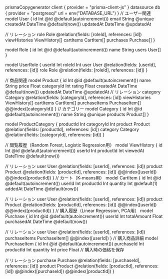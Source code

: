prismaCopygenerator client {
  provider = "prisma-client-js"
}
datasource db {
  provider = "postgresql"
  url      = env("DATABASE_URL")
}
// ユーザー関連
model User {
  id              Int       @id @default(autoincrement())
  email           String    @unique
  createdAt       DateTime  @default(now())
  updatedAt       DateTime  @updatedAt

  
  // リレーション
  role            Role        @relation(fields: [roleId], references: [id])     
  viewHistories   ViewHistory[]
  cartItems       CartItem[]
  purchases       Purchase[]
}

model Role {
  id              Int       @id @default(autoincrement())
  name            String
  users           User[]
}

model UserRole {
    userId Int
    roleId Int
    user User @relation(fields: [userId], references: [id])
    role Role @relation(fields: [roleId], references: [id])
}


// 商品関連
model Product {
  id          Int       @id @default(autoincrement())
  name        String
  price       Float
  categoryId  Int
  rating      Float
  createdAt   DateTime  @default(now())
  updatedAt   DateTime  @updatedAt
  // リレーション
  category        Category      @relation(fields: [categoryId], references: [id])
  viewHistories   ViewHistory[]
  cartItems       CartItem[]
  purchaseItems   PurchaseItem[]
  @@index([categoryId])
}
// カテゴリー
model Category {
  id        Int       @id @default(autoincrement())
  name      String    @unique
  products  Product[]
}

model ProductCategory {
  productId Int
  categoryId Int
  product Product @relation(fields: [productId], references: [id])
  category Category @relation(fields: [categoryId], references: [id])
}


// 閲覧履歴（Random Forest, Logistic Regression用）
model ViewHistory {
  id          Int       @id @default(autoincrement())
  userId      Int
  productId   Int
  viewedAt    DateTime  @default(now())

  // リレーション
  user        User      @relation(fields: [userId], references: [id])
  product     Product   @relation(fields: [productId], references: [id])
  @@index([userId])
  @@index([productId])
}
// カート（K-means用）
model CartItem {
  id          Int       @id @default(autoincrement())
  userId      Int
  productId   Int
  quantity    Int       @default(1)
  addedAt     DateTime  @default(now())

  // リレーション
  user        User      @relation(fields: [userId], references: [id])
  product     Product   @relation(fields: [productId], references: [id])
  @@index([userId])
  @@index([productId])
}
// 購入履歴（Linear Regression, PCA用）
model Purchase {
  id          Int       @id @default(autoincrement())
  userId      Int
  totalAmount Float
  purchasedAt DateTime  @default(now())

  // リレーション
  user          User            @relation(fields: [userId], references: [id])
  purchaseItems PurchaseItem[]
  @@index([userId])
}
// 購入商品詳細
model PurchaseItem {
  id          Int       @id @default(autoincrement())
  purchaseId  Int
  productId   Int
  quantity    Int
  price       Float     // 購入時の価格を保存

  // リレーション
  purchase    Purchase  @relation(fields: [purchaseId], references: [id])
  product     Product   @relation(fields: [productId], references: [id])
  @@index([purchaseId])
  @@index([productId])
}